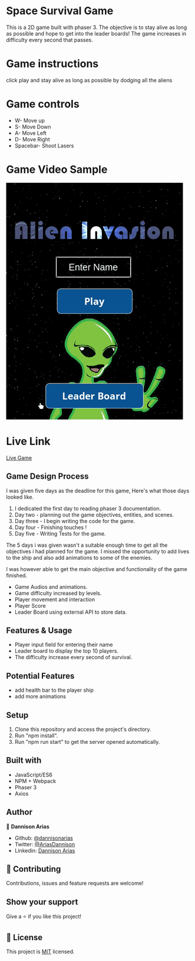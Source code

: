 # Space Survival Game

This is a 2D game built with phaser 3. The objective is to stay alive as long as possible and hope to get into the leader boards!
The game increases in difficulty every second that passes.

# Game instructions

click play and stay alive as long as possible by dodging all the aliens

# Game controls

- W- Move up
- S- Move Down
- A- Move Left
- D- Move Right
- Spacebar- Shoot Lasers

# Game Video Sample

![Alt Text](./captured.gif)

# Live Link

[Live Game](https://condescending-lalande-ec48dd.netlify.app/)

## Game Design Process

I was given five days as the deadline for this game, Here's what those days looked like.

1. I dedicated the first day to reading phaser 3 documentation.
2. Day two - planning out the game objectives, entities, and scenes.
3. Day three - I begin writing the code for the game.
4. Day four - Finishing touches !
5. Day five - Writing Tests for the game.

The 5 days i was given wasn't a suitable enough time to get all the objectives i had planned for the game.
I missed the opportunity to add lives to the ship and also add animations to some of the enemies.

I was however able to get the main objective and functionality of the game finished.

- Game Audios and animations.
- Game difficulty increased by levels.
- Player movement and interaction
- Player Score
- Leader Board using external API to store data.

## Features & Usage

- Player input field for entering their name
- Leader board to display the top 10 players.
- The difficulty increase every second of survival.

## Potential Features

- add health bar to the player ship
- add more animations

## Setup

1. Clone this repository and access the project's directory.
2. Run "npm install".
3. Run "npm run start" to get the server opened automatically.

## Built with

- JavaScript/ES6
- NPM + Webpack
- Phaser 3
- Axios

## Author

👤 **Dannison Arias**

- Github: [@dannisonarias](https://github.com/dannisonarias)
- Twitter: [@AriasDannison](https://twitter.com/AriasDannison)
- Linkedin: [Dannison Arias](https://www.linkedin.com/in/dannison-arias-777919190/)

## 🤝 Contributing

Contributions, issues and feature requests are welcome!

## Show your support

Give a ⭐️ if you like this project!

## 📝 License

This project is [MIT](./license.md) licensed.
